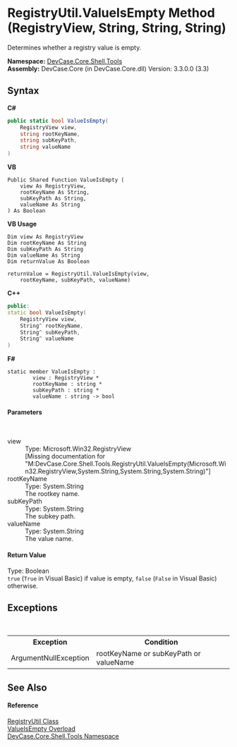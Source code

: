 # RegistryUtil.ValueIsEmpty Method (RegistryView, String, String, String)
 

Determines whether a registry value is empty.

**Namespace:**&nbsp;<a href="N_DevCase_Core_Shell_Tools">DevCase.Core.Shell.Tools</a><br />**Assembly:**&nbsp;DevCase.Core (in DevCase.Core.dll) Version: 3.3.0.0 (3.3)

## Syntax

**C#**<br />
``` C#
public static bool ValueIsEmpty(
	RegistryView view,
	string rootKeyName,
	string subKeyPath,
	string valueName
)
```

**VB**<br />
``` VB
Public Shared Function ValueIsEmpty ( 
	view As RegistryView,
	rootKeyName As String,
	subKeyPath As String,
	valueName As String
) As Boolean
```

**VB Usage**<br />
``` VB Usage
Dim view As RegistryView
Dim rootKeyName As String
Dim subKeyPath As String
Dim valueName As String
Dim returnValue As Boolean

returnValue = RegistryUtil.ValueIsEmpty(view, 
	rootKeyName, subKeyPath, valueName)
```

**C++**<br />
``` C++
public:
static bool ValueIsEmpty(
	RegistryView view, 
	String^ rootKeyName, 
	String^ subKeyPath, 
	String^ valueName
)
```

**F#**<br />
``` F#
static member ValueIsEmpty : 
        view : RegistryView * 
        rootKeyName : string * 
        subKeyPath : string * 
        valueName : string -> bool 

```


#### Parameters
&nbsp;<dl><dt>view</dt><dd>Type: Microsoft.Win32.RegistryView<br />\[Missing <param name="view"/> documentation for "M:DevCase.Core.Shell.Tools.RegistryUtil.ValueIsEmpty(Microsoft.Win32.RegistryView,System.String,System.String,System.String)"\]</dd><dt>rootKeyName</dt><dd>Type: System.String<br />The rootkey name.</dd><dt>subKeyPath</dt><dd>Type: System.String<br />The subkey path.</dd><dt>valueName</dt><dd>Type: System.String<br />The value name.</dd></dl>

#### Return Value
Type: Boolean<br />`true` (`True` in Visual Basic) if value is empty, `false` (`False` in Visual Basic) otherwise.

## Exceptions
&nbsp;<table><tr><th>Exception</th><th>Condition</th></tr><tr><td>ArgumentNullException</td><td>rootKeyName or subKeyPath or valueName</td></tr></table>

## See Also


#### Reference
<a href="T_DevCase_Core_Shell_Tools_RegistryUtil">RegistryUtil Class</a><br /><a href="Overload_DevCase_Core_Shell_Tools_RegistryUtil_ValueIsEmpty">ValueIsEmpty Overload</a><br /><a href="N_DevCase_Core_Shell_Tools">DevCase.Core.Shell.Tools Namespace</a><br />